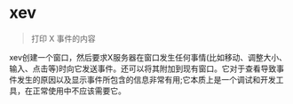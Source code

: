 # xev

> 打印 X 事件的内容

xev创建一个窗口，然后要求X服务器在窗口发生任何事情(比如移动、调整大小、输入、点击等)时向它发送事件。还可以将其附加到现有窗口。它对于查看导致事件发生的原因以及显示事件所包含的信息非常有用;它本质上是一个调试和开发工具，在正常使用中不应该需要它。

